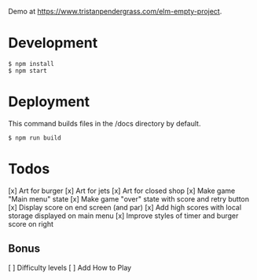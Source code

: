 Demo at https://www.tristanpendergrass.com/elm-empty-project.

# Development

```
$ npm install
$ npm start
```

# Deployment

This command builds files in the /docs directory by default.

```
$ npm run build
```

# Todos

[x] Art for burger
[x] Art for jets
[x] Art for closed shop
[x] Make game "Main menu" state
[x] Make game "over" state with score and retry button
[x] Display score on end screen (and par)
[x] Add high scores with local storage displayed on main menu
[x] Improve styles of timer and burger score on right

## Bonus
[ ] Difficulty levels
[ ] Add How to Play
